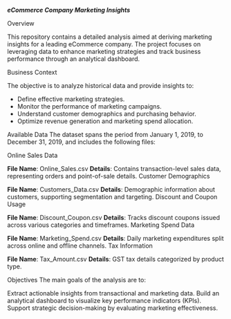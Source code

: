 **_eCommerce Company Marketing Insights_**

Overview

This repository contains a detailed analysis aimed at deriving marketing insights for a leading eCommerce company. The project focuses on leveraging data to enhance marketing strategies and track business performance through an analytical dashboard.

Business Context

The objective is to analyze historical data and provide insights to:

- Define effective marketing strategies.
- Monitor the performance of marketing campaigns.
- Understand customer demographics and purchasing behavior.
- Optimize revenue generation and marketing spend allocation.

Available Data
The dataset spans the period from January 1, 2019, to December 31, 2019, and includes the following files:

Online Sales Data

**File Name**: Online_Sales.csv
**Details**: Contains transaction-level sales data, representing orders and point-of-sale details.
Customer Demographics

**File Name**: Customers_Data.csv
**Details**: Demographic information about customers, supporting segmentation and targeting.
Discount and Coupon Usage

**File Name**: Discount_Coupon.csv
**Details**: Tracks discount coupons issued across various categories and timeframes.
Marketing Spend Data

**File Name**: Marketing_Spend.csv
**Details**: Daily marketing expenditures split across online and offline channels.
Tax Information

**File Name**: Tax_Amount.csv
**Details**: GST tax details categorized by product type.


Objectives
The main goals of the analysis are to:

Extract actionable insights from transactional and marketing data.
Build an analytical dashboard to visualize key performance indicators (KPIs).
Support strategic decision-making by evaluating marketing effectiveness.
